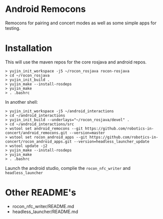 Android Remocons
================

Remocons for pairing and concert modes as well as some simple apps for testing.

Installation
============

This will use the maven repos for the core rosjava and android repos.

```
> yujin_init_workspace -j5 ~/rocon_rosjava rocon-rosjava
> cd ~/rocon_rosjava
> yujin_init_build .
> yujin_make --install-rosdeps
> yujin_make
> . .bashrc
```

In another shell:

```
> yujin_init_workspace -j5 ~/android_interactions
> cd ~/android_interactions
> yujin_init_build --underlays="~/rocon_rosjava/devel" .
> cd ~/android_interactions/src
> wstool set android_remocons --git https://github.com/robotics-in-concert/android_remocons.git --version=master
> wstool set rocon_android_apps --git https://github.com/robotics-in-concert/rocon_android_apps.git --version=headless_launcher_update
> wstool update -j2
> yujin_make --install-rosdeps
> yujin_make
> . .bashrc
```

Launch the android studio, complie the ```rocon_nfc_writer``` and ```headless_launcher```

Other README's
==============

* rocon_nfc_writer/README.md
* headless_launcher/README.md

